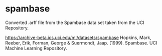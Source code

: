 # spambase

Converted .arff file from the Spambase data set taken from the UCI Repository.

https://archive-beta.ics.uci.edu/ml/datasets/spambase
Hopkins, Mark, Reeber, Erik, Forman, George & Suermondt, Jaap. (1999). Spambase. UCI Machine Learning Repository.
